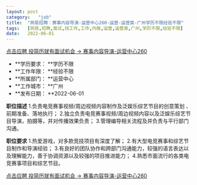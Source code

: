 ```yaml
---
layout:	post
category:	"job"
title:	"网易招聘：赛事内容导演-运营中心260-运营-运营类-广州学历不限经验不限"
tags:	[网易,招聘,面试,找工作,工作,内推,运营,运营类,广州,学历不限,经验不限]
date:	2022-06-01
---
```


[点击应聘 投简历就有面试机会 -> 赛事内容导演-运营中心260](http://mobile.bole.netease.com/bole/boleDetail?id=15982&employeeId=346f03c3cda5f04c&key=all)



- **学历要求： **学历不限
- **工作年限： **经验不限
- **所属部门： **运营中心
- **工作城市： **广州
- **发布日期： **2022-06-01



**职位描述**
1.负责电竞赛事视频/周边视频内容制作及泛娱乐综艺节目的创意策划 、前期准备、落地执行；
2.独立负责电竞赛事视频/周边视频内容以及泛娱乐综艺节目导演，拍摄等，并对传播效果负责；
3.管理编导相关流程及并负责与平行部门沟通。



**职位要求**
1.热爱游戏，对多款竞技项目有深度了解；
2.有大型电竞赛事和综艺节目制作和导演经验；
3.有良好的团队协作和跨部门沟通能力，较强的语言表达以及理解能力，善于协调资源以及较强的项目推进能力；
4.熟悉市面流行的各类电竞赛事项目和综艺节目。



[点击应聘 投简历就有面试机会 -> 赛事内容导演-运营中心260](http://mobile.bole.netease.com/bole/boleDetail?id=15982&employeeId=346f03c3cda5f04c&key=all)
